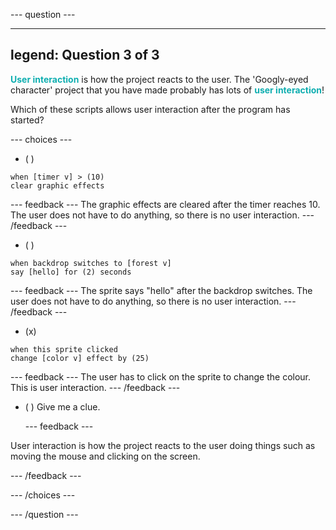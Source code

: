 --- question ---

---
legend: Question 3 of 3
---

<span style="color: #0faeb0">**User interaction**</span> is how the project reacts to the user. The 'Googly-eyed character' project that you have made probably has lots of <span style="color: #0faeb0">**user interaction**</span>!

Which of these scripts allows user interaction after the program has started? 

--- choices ---

- ( ) 
```blocks3
when [timer v] > (10)
clear graphic effects
```

  --- feedback ---
The graphic effects are cleared after the timer reaches 10. The user does not have to do anything, so there is no user interaction.
  --- /feedback ---
- ( ) 
```blocks3
when backdrop switches to [forest v]
say [hello] for (2) seconds
```

  --- feedback ---
The sprite says "hello" after the backdrop switches. The user does not have to do anything, so there is no user interaction.
  --- /feedback ---
- (x) 
```blocks3
when this sprite clicked
change [color v] effect by (25)
```

  --- feedback ---
The user has to click on the sprite to change the colour. This is user interaction.
  --- /feedback ---
 
 

- ( ) Give me a clue.

  --- feedback ---

 User interaction is how the project reacts to the user doing things such as moving the mouse and clicking on the screen.

  --- /feedback ---
  
--- /choices ---

--- /question ---
